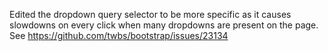 Edited the dropdown query selector to be more specific as it causes slowdowns on every click when many dropdowns are present on the page.
See https://github.com/twbs/bootstrap/issues/23134